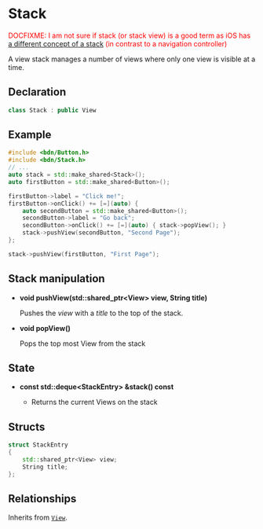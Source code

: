 # Stack

<span style="color: red">DOCFIXME: I am not sure if stack (or stack view) is a good term as iOS has [a different concept of a stack](https://developer.apple.com/library/archive/documentation/UserExperience/Conceptual/AutolayoutPG/LayoutUsingStackViews.html) (in contrast to a navigation controller)</span>

A view stack manages a number of views where only one view is visible at a time.

## Declaration

```C++
class Stack : public View
```

## Example

```C++
#include <bdn/Button.h>
#include <bdn/Stack.h>
// ...
auto stack = std::make_shared<Stack>();
auto firstButton = std::make_shared<Button>();

firstButton->label = "Click me!";
firstButton->onClick() += [=](auto) {
	auto secondButton = std::make_shared<Button>();
	secondButton->label = "Go back";
	secondButton->onClick() += [=](auto) { stack->popView(); }
	stack->pushView(secondButton, "Second Page");
};

stack->pushView(firstButton, "First Page");

```

## Stack manipulation

* **void pushView(std::shared_ptr<View\> view, String title)**

	Pushes the *view* with a *title* to the top of the stack. 

* **void popView()**

	Pops the top most View from the stack

## State

* **const std::deque<StackEntry\> &stack() const** 

	* Returns the current Views on the stack


## Structs

```C++
struct StackEntry
{
    std::shared_ptr<View> view;
    String title;
};
```

## Relationships

Inherits from [`View`](view.md).

